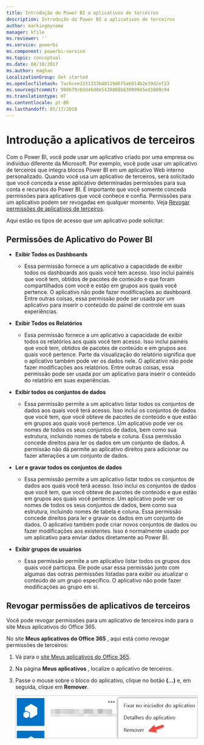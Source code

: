 ```yaml
---
title: Introdução do Power BI a aplicativos de terceiros
description: Introdução do Power BI a aplicativos de terceiros
author: markingmyname
manager: kfile
ms.reviewer: ''
ms.service: powerbi
ms.component: powerbi-service
ms.topic: conceptual
ms.date: 08/10/2017
ms.author: maghan
LocalizationGroup: Get started
ms.openlocfilehash: 7ac6cee3331333b40119d6f5ab014b2e39d2ef23
ms.sourcegitcommit: 998b79c0dd46d0e5439888b83999945ed1809c94
ms.translationtype: HT
ms.contentlocale: pt-BR
ms.lasthandoff: 05/17/2018
---
```

# <a name="get-started-with-third-party-apps"></a>Introdução a aplicativos de terceiros
Com o Power BI, você pode usar um aplicativo criado por uma empresa ou indivíduo diferente da Microsoft. Por exemplo, você pode usar um aplicativo de terceiros que integra blocos Power BI em um aplicativo Web interno personalizado. Quando você usa um aplicativo de terceiros, será solicitado que você conceda a esse aplicativo determinadas permissões para sua conta e recursos do Power BI. É importante que você somente conceda permissões para aplicativos que você conhece e confia. Permissões para um aplicativo podem ser revogadas em qualquer momento. Veja [Revogar permissões de aplicativos de terceiros](#revoke).

Aqui estão os tipos de acesso que um aplicativo pode solicitar.

## <a name="power-bi-app-permissions"></a>Permissões de Aplicativo do Power BI
* **Exibir Todos os Dashboards**
  
  * Essa permissão fornece a um aplicativo a capacidade de exibir todos os dashboards aos quais você tem acesso. Isso inclui painéis que você tem, obtidos de pacotes de conteúdo e que foram compartilhados com você e estão em grupos aos quais você pertence. O aplicativo não pode fazer modificações ao dashboard. Entre outras coisas, essa permissão pode ser usada por um aplicativo para inserir o conteúdo do painel de controle em suas experiências.
* **Exibir Todos os Relatórios**
  
  * Essa permissão fornece a um aplicativo a capacidade de exibir todos os relatórios aos quais você tem acesso. Isso inclui painéis que você tem, obtidos de pacotes de conteúdo e em grupos aos quais você pertence. Parte da visualização do relatório significa que o aplicativo também pode ver os dados nele. O aplicativo não pode fazer modificações aos relatórios. Entre outras coisas, essa permissão pode ser usada por um aplicativo para inserir o conteúdo do relatório em suas experiências.
* **Exibir todos os conjuntos de dados**
  
  * Essa permissão permite a um aplicativo listar todos os conjuntos de dados aos quais você terá acesso. Isso inclui os conjuntos de dados que você tem, que você obteve de pacotes de conteúdo e que estão em grupos aos quais você pertence. Um aplicativo pode ver os nomes de todos os seus conjuntos de dados, bem como sua estrutura, incluindo nomes de tabela e coluna. Essa permissão concede direitos para ler os dados em um conjunto de dados. A permissão não dá permite ao aplicativo direitos para adicionar ou fazer alterações a um conjunto de dados.
* **Ler e gravar todos os conjuntos de dados**
  
  * Essa permissão permite a um aplicativo listar todos os conjuntos de dados aos quais você terá acesso. Isso inclui os conjuntos de dados que você tem, que você obteve de pacotes de conteúdo e que estão em grupos aos quais você pertence. Um aplicativo pode ver os nomes de todos os seus conjuntos de dados, bem como sua estrutura, incluindo nomes de tabela e coluna. Essa permissão concede direitos para ler e gravar os dados em um conjunto de dados. O aplicativo também pode criar novos conjuntos de dados ou fazer modificações aos existentes. Isso é normalmente usado por um aplicativo para enviar dados diretamente ao Power BI.
* **Exibir grupos de usuários**
  
  * Essa permissão permite a um aplicativo listar todos os grupos dos quais você participa. Ele pode usar essa permissão junto com algumas das outras permissões listadas para exibir ou atualizar o conteúdo de um grupo específico. O aplicativo não pode fazer modificações ao grupo em si.

<a name="revoke"/>

## <a name="revoke-third-party-app-permissions"></a>Revogar permissões de aplicativos de terceiros
Você pode revogar permissões para um aplicativo de terceiros indo para o site Meus aplicativos do Office 365.

No site **Meus aplicativos do Office 365** , aqui está como revogar permissões de terceiros:

1. Vá para o [site Meus aplicativos do Office 365](https://portal.office.com/myapps).
2. Na página **Meus aplicativos** , localize o aplicativo de terceiros.
3. Passe o mouse sobre o bloco do aplicativo, clique no botão **(…)** e, em seguida, clique em **Remover**.
   
   ![](media/service-power-bi-get-started-third-party-apps/remove.png)


